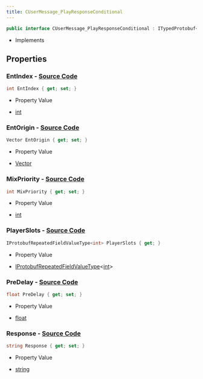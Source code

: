 ```yaml
---
title: CUserMessage_PlayResponseConditional
---
```


```csharp
public interface CUserMessage_PlayResponseConditional : ITypedProtobuf<CUserMessage_PlayResponseConditional>, INativeHandle, INetMessage<CUserMessage_PlayResponseConditional>, IDisposable
```

- Implements

## Properties

### **EntIndex** - [Source Code](https://github.com/swiftly-solution/swiftlys2/blob/main/managed/src/SwiftlyS2.Generated/Protobufs/Interfaces/CUserMessage_PlayResponseConditional.cs#L18)

```csharp
int EntIndex { get; set; }
```

- Property Value

- [int](https://learn.microsoft.com/dotnet/api/system.int32)

### **EntOrigin** - [Source Code](https://github.com/swiftly-solution/swiftlys2/blob/main/managed/src/SwiftlyS2.Generated/Protobufs/Interfaces/CUserMessage_PlayResponseConditional.cs#L27)

```csharp
Vector EntOrigin { get; set; }
```

- Property Value

- [Vector](/docs/api/shared/natives/vector)

### **MixPriority** - [Source Code](https://github.com/swiftly-solution/swiftlys2/blob/main/managed/src/SwiftlyS2.Generated/Protobufs/Interfaces/CUserMessage_PlayResponseConditional.cs#L33)

```csharp
int MixPriority { get; set; }
```

- Property Value

- [int](https://learn.microsoft.com/dotnet/api/system.int32)

### **PlayerSlots** - [Source Code](https://github.com/swiftly-solution/swiftlys2/blob/main/managed/src/SwiftlyS2.Generated/Protobufs/Interfaces/CUserMessage_PlayResponseConditional.cs#L21)

```csharp
IProtobufRepeatedFieldValueType<int> PlayerSlots { get; }
```

- Property Value

- [IProtobufRepeatedFieldValueType](/docs/api/shared/netmessages/iprotobufrepeatedfieldvaluetype-1)<[int](https://learn.microsoft.com/dotnet/api/system.int32)>

### **PreDelay** - [Source Code](https://github.com/swiftly-solution/swiftlys2/blob/main/managed/src/SwiftlyS2.Generated/Protobufs/Interfaces/CUserMessage_PlayResponseConditional.cs#L30)

```csharp
float PreDelay { get; set; }
```

- Property Value

- [float](https://learn.microsoft.com/dotnet/api/system.single)

### **Response** - [Source Code](https://github.com/swiftly-solution/swiftlys2/blob/main/managed/src/SwiftlyS2.Generated/Protobufs/Interfaces/CUserMessage_PlayResponseConditional.cs#L24)

```csharp
string Response { get; set; }
```

- Property Value

- [string](https://learn.microsoft.com/dotnet/api/system.string)


